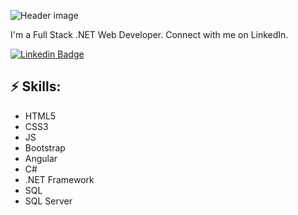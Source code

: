 ![Header image]([1.png](https://github.com/MohabYounis/Photos/blob/178a9983145603c4757e40a3e29a69f0d230980c/1.png))
<!-- You can create your own header images using Canva, it has a lot of templates. If you do, use the following link https://www.canva.com/join/celeriac-tread-jellyfish -->
I'm a Full Stack .NET Web Developer. Connect with me on LinkedIn.


[![Linkedin Badge](https://img.shields.io/badge/-LinkedIn-blue?style=flat-square&logo=Linkedin&logoColor=white&link=https://www.linkedin.com/in/mohabyounis1%E2%9C%8C/)](https://www.linkedin.com/in/mohabyounis1%E2%9C%8C/)

## ⚡ Skills:
- HTML5
- CSS3
- JS
- Bootstrap
- Angular
- C#
- .NET Framework
- SQL
- SQL Server
